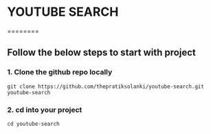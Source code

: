 # YOUTUBE SEARCH

========

## Follow the below steps to start with project

### 1. Clone the github repo locally

```
git clone https://github.com/thepratiksolanki/youtube-search.git youtube-search
```

### 2. cd into your project

```
cd youtube-search
```